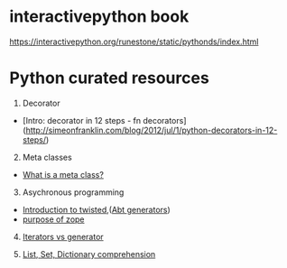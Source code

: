 # interactivepython book
https://interactivepython.org/runestone/static/pythonds/index.html

# Python curated resources
1. Decorator
  * [Intro: decorator in 12 steps - fn decorators] (http://simeonfranklin.com/blog/2012/jul/1/python-decorators-in-12-steps/)
  
2. Meta classes
  * [What is a meta class?](http://stackoverflow.com/questions/100003/what-is-a-metaclass-in-python)

3. Asychronous programming
  * [Introduction to twisted](http://krondo.com/an-introduction-to-asynchronous-programming-and-twisted/),([Abt generators](http://krondo.com/just-another-way-to-spell-callback/))
  * [purpose of zope](http://stackoverflow.com/questions/2521189/purpose-of-zope-interfaces)

4. [Iterators vs generator](http://nvie.com/posts/iterators-vs-generators/)

5. [List, Set, Dictionary comprehension](https://www.smallsurething.com/list-dict-and-set-comprehensions-by-example/)
